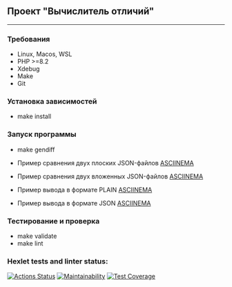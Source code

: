 ## Проект "Вычислитель отличий"
___

### Требования

* Linux, Macos, WSL
* PHP >=8.2
* Xdebug
* Make
* Git

### Установка зависимостей

* make install

### Запуск программы

* make gendiff

* Пример сравнения двух плоских JSON-файлов [ASCIINEMA](https://asciinema.org/a/rngphDkJ5tb199UTIk71aVNEu)
* Пример сравнения двух вложенных JSON-файлов [ASCIINEMA](https://asciinema.org/a/tEsMroNAFmSsgfOr6MBjL74U6)
* Пример вывода в формате PLAIN [ASCIINEMA](https://asciinema.org/a/CDjY2Pb8W70q52kcrEubcb50N)
* Пример вывода в формате JSON [ASCIINEMA](https://asciinema.org/a/nL3UnSSVeSf2VpPJzZAjMeB3P)

### Тестирование и проверка

* make validate
* make lint

### Hexlet tests and linter status:
[![Actions Status](https://github.com/phoenix-85/php-project-48/actions/workflows/hexlet-check.yml/badge.svg)](https://github.com/phoenix-85/php-project-48/actions)
[![Maintainability](https://api.codeclimate.com/v1/badges/4f9dcc51ddf1e6508cf2/maintainability)](https://codeclimate.com/github/phoenix-85/php-project-48/maintainability)
[![Test Coverage](https://api.codeclimate.com/v1/badges/4f9dcc51ddf1e6508cf2/test_coverage)](https://codeclimate.com/github/phoenix-85/php-project-48/test_coverage)
